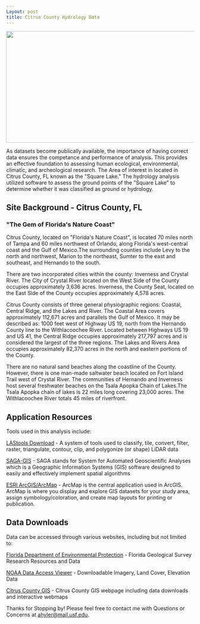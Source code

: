 ```yaml
---
Layout: post
title: Citrus County Hydrology Data
---
```


<a><img width="1000" height="300" src="http://www.r2v.com/images/gis.jpg"></a>

As datasets become publically available, the importance of having correct data ensures the competance and performance of analysis. This provides an effective foundation to assessing human ecological, environmental, climatic, and archeological research. The Area of interest in located in Citrus County, FL known as the "Square Lake." The hydrology analysis utilized software to assess the ground points of the "Square Lake" to determine whether it was classified as ground or hydrology.


## Site Background - Citrus County, FL
### "The Gem of Florida's Nature Coast"

Citrus County, located on "Florida's Nature Coast", is located 70 miles north of Tampa and 60 miles northwest of Orlando, along Florida's west-central coast and the Gulf of Mexico.The surrounding counties include Levy to the north and northwest, Marion to the northeast, Sumter to the east and southeast, and Hernando to the south. 

There are two incorporated cities within the county: Inverness and Crystal River. The City of Crystal River located on the West Side of the County occupies approximately 3,636 acres. Inverness, the County Seat, located on the East Side of the County occupies approximately 4,578 acres.

Citrus County consists of three general physiographic regions: Coastal, Central Ridge, and the Lakes and River. The Coastal Area covers approximately 112,671 acres and parallels the Gulf of Mexico. It may be described as: 1000 feet west of Highway US 19, north from the Hernando County line to the Withlacoochee River. Located between Highways US 19 and US 41, the Central Ridge occupies approximately 217,797 acres and is considered the largest of the three regions. The Lakes and Rivers Area occupies approximately 82,370 acres in the north and eastern portions of the County.

There are no natural sand beaches along the coastline of the County. However, there is one man-made saltwater beach located on Fort Island Trail west of Crystal River. The communities of Hernando and Inverness host several freshwater beaches on the Tsala Apopka Chain of Lakes.The Tsala Apopka chain of lakes is 22 miles long covering 23,000 acres. The Withlacoochee River totals 45 miles of riverfront.


## Application Resources
Tools used in this analysis include:

<a href="https://rapidlasso.com/lastools/">LAStools Download</a> - A system of tools used to classify, tile, convert, filter, raster, triangulate, contour, clip, and polygonize (or shape) LiDAR data

<a href="http://www.saga-gis.org/en/index.html">SAGA-GIS</a> - SAGA stands for System for Automated Geoscientific Analyses which is a  Geographic Information Systems (GIS) software designed to easily and effectively implement spatial algorithms

<a href="http://www.esri.com/software/arcgis/explorer-desktop/download">ESRI ArcGIS/ArcMap</a> - ArcMap is the central application used in ArcGIS. ArcMap is where you display and explore GIS datasets for your study area, assign symbology/coloration, and create map layouts for printing or publication. 

## Data Downloads

Data can be accessed through various websites, including but not limited to:

<a href="http://www.dep.state.fl.us/geology/resources/research_resources.htm">Florida Department of Environmental Protection</a> - Florida Geological Survey Research Resources and Data

<a href="https://coast.noaa.gov/dataviewer/#/">NOAA Data Access Viewer</a> - Downloadable Imagery, Land Cover, Elevation Data

<a href="http://gis.citrusbocc.com/">Citrus County GIS</a> - Citrus County GIS webpage including data downloads and interactive webmaps

Thanks for Stopping by! Please feel free to contact me with Questions or Concerns at ahyler@mail.usf.edu.
